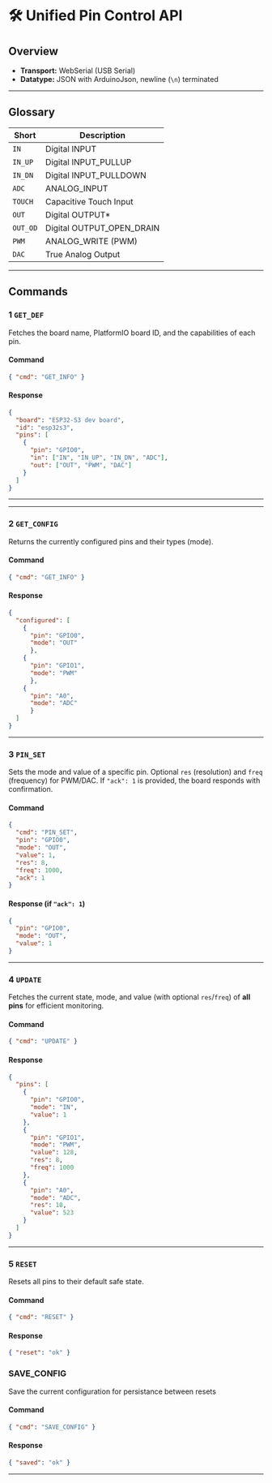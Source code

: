 # 🛠️ Unified Pin Control API

## Overview

- **Transport:** WebSerial (USB Serial)
- **Datatype:** JSON with ArduinoJson, newline (`\n`) terminated

---

## Glossary

| Short    | Description               |
| -------- | ------------------------- |
| `IN`     | Digital INPUT             |
| `IN_UP`  | Digital INPUT_PULLUP      |
| `IN_DN`  | Digital INPUT_PULLDOWN    |
| `ADC`    | ANALOG_INPUT              |
| `TOUCH`  | Capacitive Touch Input    |
| `OUT`    | Digital OUTPUT*           |
| `OUT_OD` | Digital OUTPUT_OPEN_DRAIN |
| `PWM`    | ANALOG_WRITE (PWM)        |
| `DAC`    | True Analog Output        |

---

## Commands

### 1 `GET_DEF`

Fetches the board name, PlatformIO board ID, and the capabilities of each pin.

#### Command
```json
{ "cmd": "GET_INFO" }
```

#### Response
```json
{
  "board": "ESP32-S3 dev board",
  "id": "esp32s3",
  "pins": [
    {
      "pin": "GPIO0",
      "in": ["IN", "IN_UP", "IN_DN", "ADC"],
      "out": ["OUT", "PWM", "DAC"]
    }
  ]
}
```

---

---

### 2 `GET_CONFIG`

Returns the currently configured pins and their types (mode).

#### Command
```json
{ "cmd": "GET_INFO" }
```

#### Response
```json
{
  "configured": [
    {
      "pin": "GPIO0",
      "mode": "OUT"
      },
    {
      "pin": "GPIO1",
      "mode": "PWM"
      },
    {
      "pin": "A0",
      "mode": "ADC"
      }
  ]
}
```
---

### 3 `PIN_SET`

Sets the mode and value of a specific pin. Optional `res` (resolution) and `freq` (frequency) for PWM/DAC. If `"ack": 1` is provided, the board responds with confirmation.

#### Command
```json
{
  "cmd": "PIN_SET",
  "pin": "GPIO0",
  "mode": "OUT",
  "value": 1,
  "res": 8,
  "freq": 1000,
  "ack": 1
}
```

#### Response (if `"ack": 1`)
```json
{
  "pin": "GPIO0",
  "mode": "OUT",
  "value": 1
}
```

---

### 4 `UPDATE`

Fetches the current state, mode, and value (with optional `res`/`freq`) of **all pins** for efficient monitoring.

#### Command
```json
{ "cmd": "UPDATE" }
```

#### Response
```json
{
  "pins": [
    {
      "pin": "GPIO0",
      "mode": "IN",
      "value": 1
    },
    {
      "pin": "GPIO1",
      "mode": "PWM",
      "value": 128,
      "res": 8,
      "freq": 1000
    },
    {
      "pin": "A0",
      "mode": "ADC",
      "res": 10,
      "value": 523
    }
  ]
}
```

---

### 5 `RESET`

Resets all pins to their default safe state.

#### Command
```json
{ "cmd": "RESET" }
```

#### Response
```json
{ "reset": "ok" }
```

### SAVE_CONFIG
Save the current configuration for persistance between resets

#### Command
```json
{ "cmd": "SAVE_CONFIG" }
```

#### Response
```json
{ "saved": "ok" }
```

---